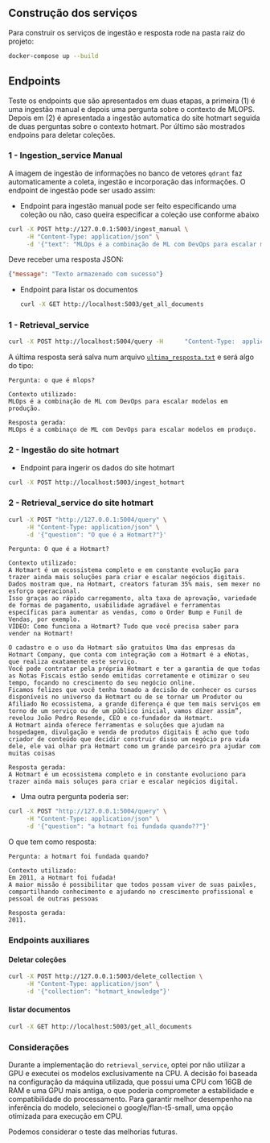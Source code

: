 ## Construção dos serviços

Para construir os serviços de ingestão e resposta rode na pasta raiz do projeto:
```bash
docker-compose up --build
```

## Endpoints
Teste os endpoints que são apresentados em duas etapas, a primeira (1)  é uma ingestão manual e depois uma pergunta sobre o contexto de MLOPS. Depois em (2) é apresentada a ingestão automatica do site hotmart seguida de duas perguntas sobre o contexto hotmart. Por último são mostrados endpoins para deletar coleções.

### **1 - Ingestion_service Manual**
A imagem de ingestão de informações no banco de vetores `qdrant` faz automaticamente a coleta, ingestão e incorporação das informações. O endpoint de ingestão pode ser usado assim: 

*    Endpoint para ingestão manual pode ser feito especificando uma coleção ou não, caso queira especificar a coleção use conforme abaixo
```bash
curl -X POST http://127.0.0.1:5003/ingest_manual \
     -H "Content-Type: application/json" \
     -d '{"text": "MLOps é a combinação de ML com DevOps para escalar modelos em produção.", "collection": "mlops_knowledge"}'
```
Deve receber uma resposta JSON:
```json
{"message": "Texto armazenado com sucesso"}
```
*    Endpoint para listar os documentos
     ```bash
     curl -X GET http://localhost:5003/get_all_documents
     ```
### **1 - Retrieval_service**

```bash
curl -X POST http://localhost:5004/query -H      "Content-Type:  application/json" -d '{"question": "o que é mlops?"}'  
```
A última resposta será salva num arquivo [`ultima_resposta.txt`](services/retrieval_service/ultima_resposta.txt)
 e será algo do tipo:
```text
Pergunta: o que é mlops?

Contexto utilizado:
MLOps é a combinação de ML com DevOps para escalar modelos em produção.

Resposta gerada:
MLOps é a combinaço de ML com DevOps para escalar modelos em produço.
```


### **2 - Ingestão do site hotmart**
*    Endpoint para ingerir os dados do site hotmart

```bash
curl -X POST http://localhost:5003/ingest_hotmart
```

### **2 - Retrieval_service do site hotmart**
```bash
curl -X POST "http://127.0.0.1:5004/query" \
     -H "Content-Type: application/json" \
     -d '{"question": "O que é a Hotmart?"}'
```
```text
Pergunta: O que é a Hotmart?

Contexto utilizado:
A Hotmart é um ecossistema completo e em constante evolução para trazer ainda mais soluções para criar e escalar negócios digitais.
Dados mostram que, na Hotmart, creators faturam 35% mais, sem mexer no esforço operacional.
Isso graças ao rápido carregamento, alta taxa de aprovação, variedade de formas de pagamento, usabilidade agradável e ferramentas específicas para aumentar as vendas, como o Order Bump e Funil de Vendas, por exemplo.
VÍDEO: Como funciona a Hotmart? Tudo que você precisa saber para vender na Hotmart!

O cadastro e o uso da Hotmart são gratuitos Uma das empresas da Hotmart Company, que conta com integração com a Hotmart é a eNotas, que realiza exatamente este serviço.
Você pode contratar pela própria Hotmart e ter a garantia de que todas as Notas Fiscais estão sendo emitidas corretamente e otimizar o seu tempo, focando no crescimento do seu negócio online.
Ficamos felizes que você tenha tomado a decisão de conhecer os cursos disponíveis no universo da Hotmart ou de se tornar um Produtor ou Afiliado No ecossistema, a grande diferença é que tem mais serviços em torno de um serviço ou de um público inicial, vamos dizer assim”, revelou João Pedro Resende, CEO e co-fundador da Hotmart.
A Hotmart ainda oferece ferramentas e soluções que ajudam na hospedagem, divulgação e venda de produtos digitais E acho que todo criador de conteúdo que decidir construir disso um negócio pra vida dele, ele vai olhar pra Hotmart como um grande parceiro pra ajudar com muitas coisas

Resposta gerada:
A Hotmart é um ecossistema completo e in constante evoluciono para trazer ainda mais soluçes para criar e escalar negócios digital.
```
*    Uma outra pergunta poderia ser:
```bash
curl -X POST "http://127.0.0.1:5004/query" \
     -H "Content-Type: application/json" \
     -d '{"question": "a hotmart foi fundada quando??"}'
```
O que tem como resposta:
```text
Pergunta: a hotmart foi fundada quando?

Contexto utilizado:
Em 2011, a Hotmart foi fudada!
A maior missão é possibilitar que todos possam viver de suas paixões, compartilhando conhecimento e ajudando no crescimento profissional e pessoal de outras pessoas

Resposta gerada:
2011.

```

### Endpoints auxiliares

#### Deletar coleções
```bash
curl -X POST http://127.0.0.1:5003/delete_collection \
     -H "Content-Type: application/json" \
     -d '{"collection": "hotmart_knowledge"}'
```

#### listar documentos
```bash
curl -X GET http://localhost:5003/get_all_documents
```

### Considerações

Durante a implementação do `retrieval_service`, optei por não utilizar a GPU e executei os modelos exclusivamente na CPU. A decisão foi baseada na configuração da máquina utilizada, que possui uma CPU com 16GB de RAM e uma GPU mais antiga, o que poderia comprometer a estabilidade e compatibilidade do processamento. Para garantir melhor desempenho na inferência do modelo, selecionei o google/flan-t5-small, uma opção otimizada para execução em CPU.

Podemos considerar o teste das melhorias futuras.